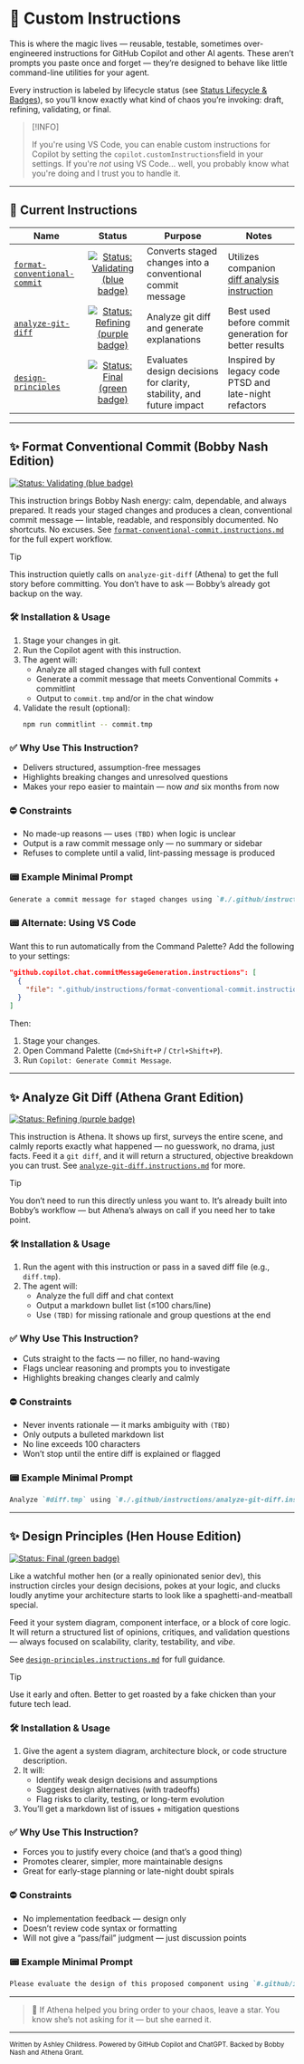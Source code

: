 # 🤹 Custom Instructions

This is where the magic lives — reusable, testable, sometimes over-engineered instructions for GitHub Copilot and other AI agents. These aren’t prompts you paste once and forget — they’re designed to behave like little command-line utilities for your agent.

Every instruction is labeled by lifecycle status (see [Status Lifecycle & Badges](../../docs/status-badge-lifecycle.md)), so you’ll know exactly what kind of chaos you’re invoking: draft, refining, validating, or final.

> [!INFO]
>
> If you're using VS Code, you can enable custom instructions for Copilot by setting the `copilot.customInstructions`field in your settings. If you're _not_ using VS Code... well, you probably know what you're doing and I trust you to handle it.

---

## 📄 Current Instructions

| Name | Status | Purpose | Notes |
| - | :-: | - | - |
| [`format-conventional-commit`](#-format-conventional-commit-bobby-nash-edition) | [![Status: Validating (blue badge)](https://img.shields.io/badge/status-validating-0070A3.svg)](#-format-conventional-commit-bobby-nash-edition) | Converts staged changes into a conventional commit message | Utilizes companion [diff analysis instruction](./analyze-git-diff.instructions.md) |
| [`analyze-git-diff`](#-analyze-git-diff-athena-grant-edition) | [![Status: Refining (purple badge)](https://img.shields.io/badge/status-refining-6B33A2.svg)](#-analyze-git-diff-athena-grant-edition) | Analyze git diff and generate explanations | Best used before commit generation for better results |
| [`design-principles`](#-design-principles-hen-house-edition) | [![Status: Final (green badge)](https://img.shields.io/badge/status-final-32852F.svg)](#-design-principles-hen-house-edition) | Evaluates design decisions for clarity, stability, and future impact | Inspired by legacy code PTSD and late-night refactors |

---

## ✨ Format Conventional Commit (Bobby Nash Edition)

[![Status: Validating (blue badge)](https://img.shields.io/badge/status-validating-0070A3.svg)](#-format-conventional-commit-bobby-nash-edition)

This instruction brings Bobby Nash energy: calm, dependable, and always prepared. It reads your staged changes and produces a clean, conventional commit message — lintable, readable, and responsibly documented. No shortcuts. No excuses.
See [`format-conventional-commit.instructions.md`](./format-conventional-commit.instructions.md) for the full expert workflow.

> [!TIP]
>
> This instruction quietly calls on `analyze-git-diff` (Athena) to get the full story before committing. You don’t have to ask — Bobby’s already got backup on the way.

### 🛠️ Installation & Usage

1. Stage your changes in git.
2. Run the Copilot agent with this instruction.
3. The agent will:
   - Analyze all staged changes with full context
   - Generate a commit message that meets Conventional Commits + commitlint
   - Output to `commit.tmp` and/or in the chat window
4. Validate the result (optional):
   ```bash copy
   npm run commitlint -- commit.tmp
   ```

### ✅ Why Use This Instruction?

- Delivers structured, assumption-free messages
- Highlights breaking changes and unresolved questions
- Makes your repo easier to maintain — now _and_ six months from now

### ⛔ Constraints

- No made-up reasons — uses `(TBD)` when logic is unclear
- Output is a raw commit message only — no summary or sidebar
- Refuses to complete until a valid, lint-passing message is produced

### 📟 Example Minimal Prompt

```markdown copy
Generate a commit message for staged changes using `#./.github/instructions/format-conventional-commit.instructions.md`.
```

### 📟 Alternate: Using VS Code

Want this to run automatically from the Command Palette? Add the following to your settings:

```json copy
"github.copilot.chat.commitMessageGeneration.instructions": [
  {
    "file": ".github/instructions/format-conventional-commit.instructions.md"
  }
]
```

Then:

1. Stage your changes.
2. Open Command Palette (`Cmd+Shift+P` / `Ctrl+Shift+P`).
3. Run `Copilot: Generate Commit Message`.

---

## ✨ Analyze Git Diff (Athena Grant Edition)

[![Status: Refining (purple badge)](https://img.shields.io/badge/status-refining-6B33A2.svg)](#-analyze-git-diff-athena-grant-edition)

This instruction is Athena. It shows up first, surveys the entire scene, and calmly reports exactly what happened — no guesswork, no drama, just facts. Feed it a `git diff`, and it will return a structured, objective breakdown you can trust.
See [`analyze-git-diff.instructions.md`](./analyze-git-diff.instructions.md) for more.

> [!TIP]
>
> You don’t need to run this directly unless you want to. It’s already built into Bobby’s workflow — but Athena’s always on call if you need her to take point.

### 🛠️ Installation & Usage

1. Run the agent with this instruction or pass in a saved diff file (e.g., `diff.tmp`).
2. The agent will:
   - Analyze the full diff and chat context
   - Output a markdown bullet list (≤100 chars/line)
   - Use `(TBD)` for missing rationale and group questions at the end

### ✅ Why Use This Instruction?

- Cuts straight to the facts — no filler, no hand-waving
- Flags unclear reasoning and prompts you to investigate
- Highlights breaking changes clearly and calmly

### ⛔ Constraints

- Never invents rationale — it marks ambiguity with `(TBD)`
- Only outputs a bulleted markdown list
- No line exceeds 100 characters
- Won’t stop until the entire diff is explained or flagged

### 📟 Example Minimal Prompt

```markdown copy
Analyze `#diff.tmp` using `#./.github/instructions/analyze-git-diff.instructions.md`.
```

---

## ✨ Design Principles (Hen House Edition)

[![Status: Final (green badge)](https://img.shields.io/badge/status-final-32852F.svg)](#-design-principles-hen-house-edition)

Like a watchful mother hen (or a really opinionated senior dev), this instruction circles your design decisions, pokes at your logic, and clucks loudly anytime your architecture starts to look like a spaghetti-and-meatball special.

Feed it your system diagram, component interface, or a block of core logic. It will return a structured list of opinions, critiques, and validation questions — always focused on scalability, clarity, testability, and _vibe_.

See [`design-principles.instructions.md`](./design-principles.instructions.md) for full guidance.

> [!TIP]
>
> Use it early and often. Better to get roasted by a fake chicken than your future tech lead.

### 🛠️ Installation & Usage

1. Give the agent a system diagram, architecture block, or code structure description.
2. It will:
   - Identify weak design decisions and assumptions
   - Suggest design alternatives (with tradeoffs)
   - Flag risks to clarity, testing, or long-term evolution
3. You’ll get a markdown list of issues + mitigation questions

### ✅ Why Use This Instruction?

- Forces you to justify every choice (and that’s a good thing)
- Promotes clearer, simpler, more maintainable designs
- Great for early-stage planning or late-night doubt spirals

### ⛔ Constraints

- No implementation feedback — design only
- Doesn’t review code syntax or formatting
- Will not give a “pass/fail” judgment — just discussion points

### 📟 Example Minimal Prompt

```markdown copy
Please evaluate the design of this proposed component using `#.github/instructions/design-principles.instructions.md`. Artifact: `#subsystems.mmd`.
```

---

> 🦄 If Athena helped you bring order to your chaos, leave a star. You know she’s not asking for it — but she earned it.

---

<small>Written by Ashley Childress. Powered by GitHub Copilot and ChatGPT. Backed by Bobby Nash and Athena Grant.</small>
